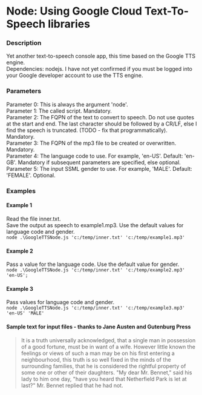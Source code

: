 Node: Using Google Cloud Text-To-Speech libraries
===

### Description
Yet another text-to-speech console app, this time based on the Google TTS engine.   
Dependencies: nodejs. I have not yet confirmed if you must be logged into your Google developer account to use the TTS engine.

### Parameters

Parameter 0: This is always the argument 'node'.   
Parameter 1: The called script. Mandatory.  
Parameter 2: The FQPN of the text to convert to speech. Do not use quotes at the start and end. The last character should be followed by a CR/LF, else I find the speech is truncated. (TODO - fix that programmatically). Mandatory.  
Parameter 3: The FQPN of the mp3 file to be created or overwritten. Mandatory.  
Parameter 4: The language code to use. For example, 'en-US'. Default: 'en-GB'. Mandatory if subsequent parameters are specified, else optional.  
Parameter 5: The input SSML gender to use. For example, 'MALE'. Default: 'FEMALE'. Optional.  

### Examples

#### Example 1
Read the file inner.txt.  
Save the output as speech to example1.mp3.
Use the default values for language code and gender.  
`node .\GoogleTTSNode.js 'c:/temp/inner.txt' 'c:/temp/example1.mp3'  ` 

#### Example 2
Pass a value for the language code. Use the default value for gender.  
`node .\GoogleTTSNode.js 'c:/temp/inner.txt' 'c:/temp/example2.mp3' 'en-US';  ` 

#### Example 3
Pass values for language code and gender.  
`node .\GoogleTTSNode.js 'c:/temp/inner.txt' 'c:/temp/example3.mp3' 'en-US' 'MALE'  ` 

#### Sample text for input files - thanks to Jane Austen and Gutenburg Press
>It is a truth universally acknowledged, that a single man in possession of a good fortune, must be in want of a wife.
However little known the feelings or views of such a man may be on his first entering a neighbourhood, this truth is so well fixed in the minds of the surrounding families, that he is considered the rightful property of some one or other of their daughters.
"My dear Mr. Bennet," said his lady to him one day, "have you heard that Netherfield Park is let at last?"
Mr. Bennet replied that he had not.
